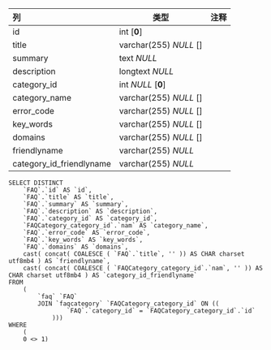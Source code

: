 | 列                       | 类型                   | 注释 |
| :----------------------- | ---------------------- | ---- |
| id                       | int [**0**]            |      |
| title                    | varchar(255) *NULL* [] |      |
| summary                  | text *NULL*            |      |
| description              | longtext *NULL*        |      |
| category_id              | int *NULL* [**0**]     |      |
| category_name            | varchar(255) *NULL* [] |      |
| error_code               | varchar(255) *NULL* [] |      |
| key_words                | varchar(255) *NULL* [] |      |
| domains                  | varchar(255) *NULL* [] |      |
| friendlyname             | varchar(255) *NULL*    |      |
| category_id_friendlyname | varchar(255) *NULL*    |      |

```
SELECT DISTINCT
	`FAQ`.`id` AS `id`,
	`FAQ`.`title` AS `title`,
	`FAQ`.`summary` AS `summary`,
	`FAQ`.`description` AS `description`,
	`FAQ`.`category_id` AS `category_id`,
	`FAQCategory_category_id`.`nam` AS `category_name`,
	`FAQ`.`error_code` AS `error_code`,
	`FAQ`.`key_words` AS `key_words`,
	`FAQ`.`domains` AS `domains`,
	cast( concat( COALESCE ( `FAQ`.`title`, '' )) AS CHAR charset utf8mb4 ) AS `friendlyname`,
	cast( concat( COALESCE ( `FAQCategory_category_id`.`nam`, '' )) AS CHAR charset utf8mb4 ) AS `category_id_friendlyname` 
FROM
	(
		`faq` `FAQ`
		JOIN `faqcategory` `FAQCategory_category_id` ON ((
				`FAQ`.`category_id` = `FAQCategory_category_id`.`id` 
			))) 
WHERE
	(
	0 <> 1)
```

